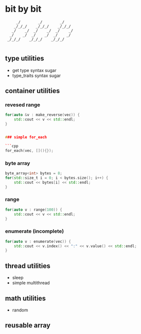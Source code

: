 # bit by bit

```
     _/        _/        _/
    _/_/_/    _/_/_/    _/_/_/
   _/    _/  _/    _/  _/    _/
  _/    _/  _/    _/  _/    _/
 _/_/_/    _/_/_/    _/_/_/
 
```

## type utilities

* get type syntax sugar
* type_traits syntax sugar

## container utilities

### revesed range

```cpp
for(auto &v : make_reverse(vec)) {
	std::cout << v << std::endl;
}


### simple for_each

```cpp
for_each(vec, [](){});
```

### byte array

```cpp
byte_array<int> bytes = 8;
for(std::size_t i = 0; i < bytes.size(); i++) {
	std::cout << bytes[i] << std::endl;
}
```

### range

```cpp
for(auto v : range(100)) {
	std::cout << v << std::endl;
}
```

### enumerate (incomplete)

```cpp
for(auto v : enumerate(vec)) {
	std::cout << v.index() << ":" << v.value() << std::endl;
}
```

## thread utilities

* sleep
* simple multithread

## math utilities

* random

## reusable array
